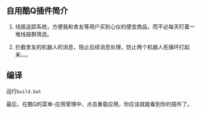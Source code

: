 ## 自用酷Q插件简介

1. 线报追踪系统，方便我和舍友等用户买到心仪的便宜商品，而不必每天盯着一堆线报群筛选。

2. 拦截舍友的机器人的消息，阻止后续消息处理，防止两个机器人死循环打起来。。。

## 编译
运行`build.bat`

最后，在酷Q的菜单-应用管理中，点击重载应用，你应该就能看到你的插件了。

